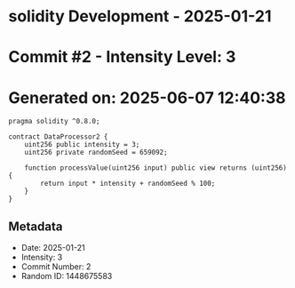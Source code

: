 ﻿# solidity Development - 2025-01-21
# Commit #2 - Intensity Level: 3
# Generated on: 2025-06-07 12:40:38
```solidity
pragma solidity ^0.8.0;

contract DataProcessor2 {
    uint256 public intensity = 3;
    uint256 private randomSeed = 659092;

    function processValue(uint256 input) public view returns (uint256) {
        return input * intensity + randomSeed % 100;
    }
}
```
## Metadata
- Date: 2025-01-21
- Intensity: 3
- Commit Number: 2
- Random ID: 1448675583
